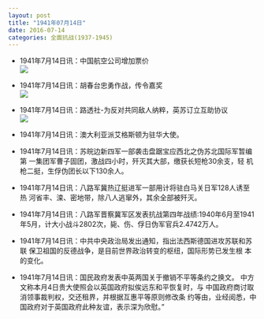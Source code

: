 ```yaml
---
layout: post
title: "1941年07月14日"
date: 2016-07-14
categories: 全面抗战(1937-1945)
---
```


<meta name="referrer" content="no-referrer" />

- 1941年7月14日讯：中国航空公司增加票价 <br/><img src="https://ww3.sinaimg.cn/large/aca367d8jw1f5ttzk3uasj207205xq3i.jpg" />

- 1941年7月14日讯：胡春台忠勇作战，传令嘉奖 <br/><img src="https://ww1.sinaimg.cn/large/aca367d8jw1f5ts973sb9j20970brq4j.jpg" />

- 1941年7月14日讯：路透社-为反对共同敌人纳粹，英苏订立互助协议 <br/><img src="https://ww1.sinaimg.cn/large/aca367d8jw1f5tqie8q9rj204t0hdq45.jpg" />

- 1941年7月14日讯：澳大利亚派艾格斯顿为驻华大使。 

- 1941年7月14日讯：苏皖边新四军一部袭击盘踞宝应西北之伪苏北国际军暂编第 一集团军曹子固团，激战四小时，歼灭其大部，缴获长短枪30余支，轻 机枪二挺，生俘伪团长以下130余人。 

- 1941年7月14日讯：八路军冀热辽挺进军一部用计将驻白马关日军128人诱至热 河省丰、滦、密地带，除八人逃窜外，其余全部被歼灭。 

- 1941年7月14日讯：八路军晋察冀军区发表抗战第四年战绩:1940年6月至1941 年5月，计大小战斗2802次，毙、伤、俘日伪军官兵2.4742万人。 

- 1941年7月14日讯：中共中央政治局发出通知，指出法西斯德国进攻苏联和苏联 保卫祖国的反德战争，是目前世界政治转变的枢纽，国际形势已发生根 本的变化。 

- 1941年7月14日讯：国民政府发表中英两国关于撤销不平等条约之换文。 中方文称本月4日贵大使照会以英国政府拟俟远东和平恢复时，与 中国政府商讨取消领事裁判权，交还租界，并根据互惠平等原则修改条 约等由，业经阅悉，中国政府对于英国政府此种友谊，表示深为欣慰。” 

